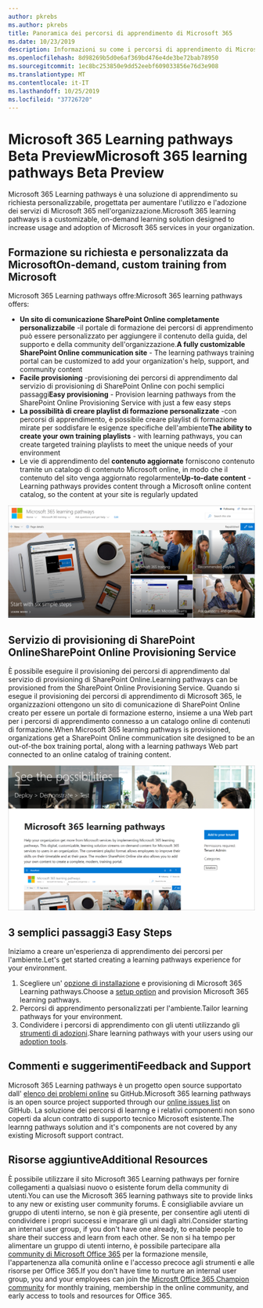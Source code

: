 ```yaml
---
author: pkrebs
ms.author: pkrebs
title: Panoramica dei percorsi di apprendimento di Microsoft 365
ms.date: 10/23/2019
description: Informazioni su come i percorsi di apprendimento di Microsoft 365 possono accelerare l'utilizzo e l'adozione dei servizi di Microsoft 365 nell'organizzazione. I percorsi di apprendimento includono una Web part di SharePoint Online personalizzata e un sito di formazione per la comunicazione di SharePoint Online moderno che può essere facilmente eseguito per il provisioning del tenant Microsoft 365.
ms.openlocfilehash: 8d98269b5d0e6af369bd476e4de3be72bab78950
ms.sourcegitcommit: 1ec8bc253850e9dd52eebf609033856e76d3e908
ms.translationtype: MT
ms.contentlocale: it-IT
ms.lasthandoff: 10/25/2019
ms.locfileid: "37726720"
---
```

# <a name="microsoft-365-learning-pathways-beta-preview"></a><span data-ttu-id="654eb-104">Microsoft 365 Learning pathways Beta Preview</span><span class="sxs-lookup"><span data-stu-id="654eb-104">Microsoft 365 learning pathways Beta Preview</span></span>
<span data-ttu-id="654eb-105">Microsoft 365 Learning pathways è una soluzione di apprendimento su richiesta personalizzabile, progettata per aumentare l'utilizzo e l'adozione dei servizi di Microsoft 365 nell'organizzazione.</span><span class="sxs-lookup"><span data-stu-id="654eb-105">Microsoft 365 learning pathways is a customizable, on-demand learning solution designed to increase usage and adoption of Microsoft 365 services in your organization.</span></span>  

## <a name="on-demand-custom-training-from-microsoft"></a><span data-ttu-id="654eb-106">Formazione su richiesta e personalizzata da Microsoft</span><span class="sxs-lookup"><span data-stu-id="654eb-106">On-demand, custom training from Microsoft</span></span>

<span data-ttu-id="654eb-107">Microsoft 365 Learning pathways offre:</span><span class="sxs-lookup"><span data-stu-id="654eb-107">Microsoft 365 learning pathways offers:</span></span>

- <span data-ttu-id="654eb-108">**Un sito di comunicazione SharePoint Online completamente personalizzabile** -il portale di formazione dei percorsi di apprendimento può essere personalizzato per aggiungere il contenuto della guida, del supporto e della community dell'organizzazione.</span><span class="sxs-lookup"><span data-stu-id="654eb-108">**A fully customizable SharePoint Online communication site** - The learning pathways training portal can be customized to add your organization's help, support, and community content</span></span>
- <span data-ttu-id="654eb-109">**Facile provisioning** -provisioning dei percorsi di apprendimento dal servizio di provisioning di SharePoint Online con pochi semplici passaggi</span><span class="sxs-lookup"><span data-stu-id="654eb-109">**Easy provisioning** - Provision learning pathways from the SharePoint Online Provisioning Service with just a few easy steps</span></span>
- <span data-ttu-id="654eb-110">**La possibilità di creare playlist di formazione personalizzate** -con percorsi di apprendimento, è possibile creare playlist di formazione mirate per soddisfare le esigenze specifiche dell'ambiente</span><span class="sxs-lookup"><span data-stu-id="654eb-110">**The ability to create your own training playlists** - with learning pathways, you can create targeted training playlists to meet the unique needs of your environment</span></span>
- <span data-ttu-id="654eb-111">Le vie di apprendimento del **contenuto aggiornate** forniscono contenuto tramite un catalogo di contenuto Microsoft online, in modo che il contenuto del sito venga aggiornato regolarmente</span><span class="sxs-lookup"><span data-stu-id="654eb-111">**Up-to-date content** - Learning pathways provides content through a Microsoft online content catalog, so the content at your site is regularly updated</span></span>

![CG-Introducing. png](media/cg-introducing.png)

## <a name="sharepoint-online-provisioning-service"></a><span data-ttu-id="654eb-113">Servizio di provisioning di SharePoint Online</span><span class="sxs-lookup"><span data-stu-id="654eb-113">SharePoint Online Provisioning Service</span></span> 
<span data-ttu-id="654eb-114">È possibile eseguire il provisioning dei percorsi di apprendimento dal servizio di provisioning di SharePoint Online.</span><span class="sxs-lookup"><span data-stu-id="654eb-114">Learning pathways can be provisioned from the SharePoint Online Provisioning Service.</span></span> <span data-ttu-id="654eb-115">Quando si esegue il provisioning dei percorsi di apprendimento di Microsoft 365, le organizzazioni ottengono un sito di comunicazione di SharePoint Online creato per essere un portale di formazione esterno, insieme a una Web part per i percorsi di apprendimento connesso a un catalogo online di contenuti di formazione.</span><span class="sxs-lookup"><span data-stu-id="654eb-115">When Microsoft 365 learning pathways is provisioned, organizations get a SharePoint Online communication site designed to be an out-of-the box training portal, along with a learning pathways Web part connected to an online catalog of training content.</span></span> 

![CG-provision. png](media/cg-provision.png)

## <a name="3-easy-steps"></a><span data-ttu-id="654eb-117">3 semplici passaggi</span><span class="sxs-lookup"><span data-stu-id="654eb-117">3 Easy Steps</span></span>
<span data-ttu-id="654eb-118">Iniziamo a creare un'esperienza di apprendimento dei percorsi per l'ambiente.</span><span class="sxs-lookup"><span data-stu-id="654eb-118">Let's get started creating a learning pathways experience for your environment.</span></span>
1. <span data-ttu-id="654eb-119">Scegliere un' [opzione di installazione](custom_setupoptions.md) e provisioning di Microsoft 365 Learning pathways.</span><span class="sxs-lookup"><span data-stu-id="654eb-119">Choose a [setup option](custom_setupoptions.md) and provision Microsoft 365 learning pathways.</span></span>  
2. <span data-ttu-id="654eb-120">Percorsi di apprendimento personalizzati per l'ambiente.</span><span class="sxs-lookup"><span data-stu-id="654eb-120">Tailor learning pathways for your environment.</span></span>
3. <span data-ttu-id="654eb-121">Condividere i percorsi di apprendimento con gli utenti utilizzando gli [strumenti di adozioni](driveadoption.md).</span><span class="sxs-lookup"><span data-stu-id="654eb-121">Share learning pathways with your users using our [adoption tools](driveadoption.md).</span></span>

## <a name="feedback-and-support"></a><span data-ttu-id="654eb-122">Commenti e suggerimenti</span><span class="sxs-lookup"><span data-stu-id="654eb-122">Feedback and Support</span></span>

<span data-ttu-id="654eb-123">Microsoft 365 Learning pathways è un progetto open source supportato dall' [elenco dei problemi online](https://aka.ms/CustomLearningHelp) su GitHub.</span><span class="sxs-lookup"><span data-stu-id="654eb-123">Microsoft 365 learning pathways is an open source project supported through our [online issues list](https://aka.ms/CustomLearningHelp) on GitHub.</span></span> <span data-ttu-id="654eb-124">La soluzione dei percorsi di learnng e i relativi componenti non sono coperti da alcun contratto di supporto tecnico Microsoft esistente.</span><span class="sxs-lookup"><span data-stu-id="654eb-124">The learnng pathways solution and it's components are not covered by any existing Microsoft support contract.</span></span>  

## <a name="additional-resources"></a><span data-ttu-id="654eb-125">Risorse aggiuntive</span><span class="sxs-lookup"><span data-stu-id="654eb-125">Additional Resources</span></span>
<span data-ttu-id="654eb-126">È possibile utilizzare il sito Microsoft 365 Learning pathways per fornire collegamenti a qualsiasi nuovo o esistente forum della community di utenti.</span><span class="sxs-lookup"><span data-stu-id="654eb-126">You can use the Microsoft 365 learning pathways site to provide links to any new or existing user community forums.</span></span> <span data-ttu-id="654eb-127">È consigliabile avviare un gruppo di utenti interno, se non è già presente, per consentire agli utenti di condividere i propri successi e imparare gli uni dagli altri.</span><span class="sxs-lookup"><span data-stu-id="654eb-127">Consider starting an internal user group, if you don't have one already, to enable people to share their success and learn from each other.</span></span>  <span data-ttu-id="654eb-128">Se non si ha tempo per alimentare un gruppo di utenti interno, è possibile partecipare alla [community di Microsoft Office 365](https://aka.ms/O365Champions) per la formazione mensile, l'appartenenza alla comunità online e l'accesso precoce agli strumenti e alle risorse per Office 365.</span><span class="sxs-lookup"><span data-stu-id="654eb-128">If you don't have time to nurture an internal user group, you and your employees can join the [Microsft Office 365 Champion community](https://aka.ms/O365Champions) for monthly training, membership in the online community, and early access to tools and resources for Office 365.</span></span>